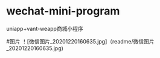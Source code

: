 # wechat-mini-program
uniapp+vant-weapp商城小程序

#图片
！[微信图片_20201220160635.jpg]（readme/微信图片_20201220160635.jpg)

